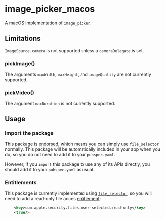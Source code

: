 # image\_picker\_macos

A macOS implementation of [`image_picker`][1].

## Limitations

`ImageSource.camera` is not supported unless a `cameraDelegate` is set.

### pickImage()
The arguments `maxWidth`, `maxHeight`, and `imageQuality` are not currently supported.

### pickVideo()
The argument `maxDuration` is not currently supported.

## Usage

### Import the package

This package is [endorsed][2], which means you can simply use `file_selector`
normally. This package will be automatically included in your app when you do,
so you do not need to add it to your `pubspec.yaml`.

However, if you `import` this package to use any of its APIs directly, you
should add it to your `pubspec.yaml` as usual.

### Entitlements

This package is currently implemented using [`file_selector`][3], so you will
need to add a read-only file acces [entitlement][4]:
```xml
    <key>com.apple.security.files.user-selected.read-only</key>
    <true/>
```

[1]: https://pub.dev/packages/image_picker
[2]: https://flutter.dev/docs/development/packages-and-plugins/developing-packages#endorsed-federated-plugin
[3]: https://pub.dev/packages/file_selector
[4]: https://docs.flutter.dev/platform-integration/macos/building#entitlements-and-the-app-sandbox
